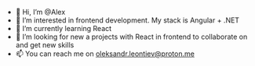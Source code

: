 - 👋 Hi, I’m @Alex
- 👀 I’m interested in frontend development. My stack is Angular + .NET
- 🌱 I’m currently learning React
- 💞️ I’m looking for new a projects with React in frontend to collaborate on and get new skills
- 📫 You can reach me on oleksandr.leontiev@proton.me
